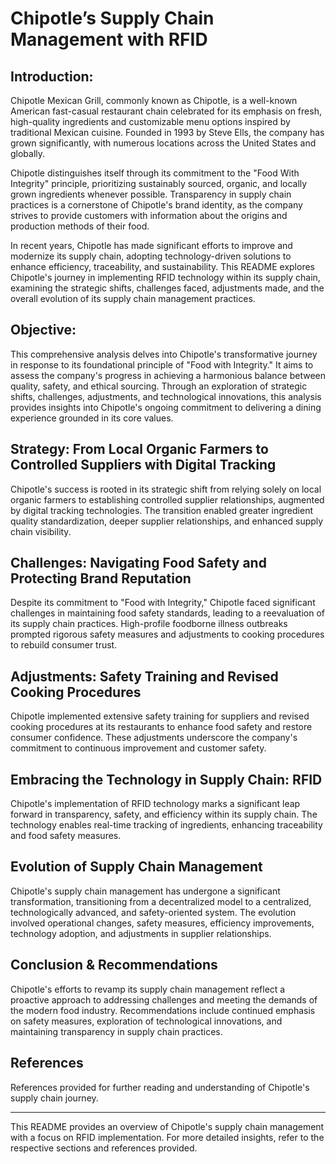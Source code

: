 # Chipotle’s Supply Chain Management with RFID

## Introduction:
Chipotle Mexican Grill, commonly known as Chipotle, is a well-known American fast-casual restaurant chain celebrated for its emphasis on fresh, high-quality ingredients and customizable menu options inspired by traditional Mexican cuisine. Founded in 1993 by Steve Ells, the company has grown significantly, with numerous locations across the United States and globally.

Chipotle distinguishes itself through its commitment to the "Food With Integrity" principle, prioritizing sustainably sourced, organic, and locally grown ingredients whenever possible. Transparency in supply chain practices is a cornerstone of Chipotle's brand identity, as the company strives to provide customers with information about the origins and production methods of their food.

In recent years, Chipotle has made significant efforts to improve and modernize its supply chain, adopting technology-driven solutions to enhance efficiency, traceability, and sustainability. This README explores Chipotle's journey in implementing RFID technology within its supply chain, examining the strategic shifts, challenges faced, adjustments made, and the overall evolution of its supply chain management practices.

## Objective:
This comprehensive analysis delves into Chipotle's transformative journey in response to its foundational principle of "Food with Integrity." It aims to assess the company's progress in achieving a harmonious balance between quality, safety, and ethical sourcing. Through an exploration of strategic shifts, challenges, adjustments, and technological innovations, this analysis provides insights into Chipotle's ongoing commitment to delivering a dining experience grounded in its core values.

## Strategy: From Local Organic Farmers to Controlled Suppliers with Digital Tracking
Chipotle's success is rooted in its strategic shift from relying solely on local organic farmers to establishing controlled supplier relationships, augmented by digital tracking technologies. The transition enabled greater ingredient quality standardization, deeper supplier relationships, and enhanced supply chain visibility.

## Challenges: Navigating Food Safety and Protecting Brand Reputation
Despite its commitment to "Food with Integrity," Chipotle faced significant challenges in maintaining food safety standards, leading to a reevaluation of its supply chain practices. High-profile foodborne illness outbreaks prompted rigorous safety measures and adjustments to cooking procedures to rebuild consumer trust.

## Adjustments: Safety Training and Revised Cooking Procedures
Chipotle implemented extensive safety training for suppliers and revised cooking procedures at its restaurants to enhance food safety and restore consumer confidence. These adjustments underscore the company's commitment to continuous improvement and customer safety.

## Embracing the Technology in Supply Chain: RFID
Chipotle's implementation of RFID technology marks a significant leap forward in transparency, safety, and efficiency within its supply chain. The technology enables real-time tracking of ingredients, enhancing traceability and food safety measures.

## Evolution of Supply Chain Management
Chipotle's supply chain management has undergone a significant transformation, transitioning from a decentralized model to a centralized, technologically advanced, and safety-oriented system. The evolution involved operational changes, safety measures, efficiency improvements, technology adoption, and adjustments in supplier relationships.

## Conclusion & Recommendations
Chipotle's efforts to revamp its supply chain management reflect a proactive approach to addressing challenges and meeting the demands of the modern food industry. Recommendations include continued emphasis on safety measures, exploration of technological innovations, and maintaining transparency in supply chain practices.


## References
References provided for further reading and understanding of Chipotle's supply chain journey.

---

This README provides an overview of Chipotle's supply chain management with a focus on RFID implementation. For more detailed insights, refer to the respective sections and references provided.
